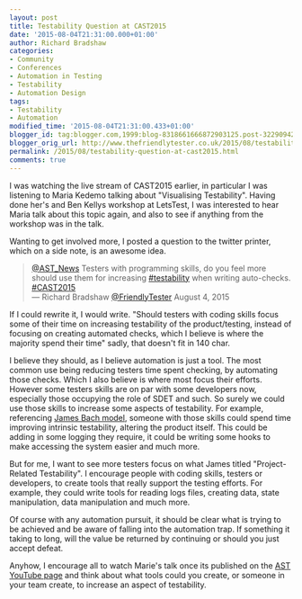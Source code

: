 ```yaml
---
layout: post
title: Testability Question at CAST2015
date: '2015-08-04T21:31:00.000+01:00'
author: Richard Bradshaw
categories:
- Community
- Conferences
- Automation in Testing
- Testability
- Automation Design
tags: 
- Testability
- Automation
modified_time: '2015-08-04T21:31:00.433+01:00'
blogger_id: tag:blogger.com,1999:blog-8318661666872903125.post-3229094255686374755
blogger_orig_url: http://www.thefriendlytester.co.uk/2015/08/testability-question-at-cast2015.html
permalink: /2015/08/testability-question-at-cast2015.html
comments: true
---
```


I was watching the live stream of CAST2015 earlier, in particular I was listening to Maria Kedemo talking about "Visualising Testability". Having done her's and Ben Kellys workshop at LetsTest, I was interested to hear Maria talk about this topic again, and also to see if anything from the workshop was in the talk.  

Wanting to get involved more, I posted a question to the twitter printer, which on a side note, is an awesome idea.  

<blockquote><a href="https://twitter.com/AST_News">@AST_News</a> Testers with programming skills, do you feel more should use them for increasing <a href="https://twitter.com/hashtag/testability?src=hash">#testability</a> when writing auto-checks. <a href="https://twitter.com/hashtag/CAST2015?src=hash">#CAST2015</a>
<footer>— Richard Bradshaw <a href="https://twitter.com/FriendlyTester/status/628650593507217408">@FriendlyTester</a> August 4, 2015</footer></blockquote>

If I could rewrite it, I would write. "Should testers with coding skills focus some of their time on increasing testability of the product/testing, instead of focusing on creating automated checks, which I believe is where the majority spend their time" sadly, that doesn't fit in 140 char.  

I believe they should, as I believe automation is just a tool. The most common use being reducing testers time spent checking, by automating those checks. Which I also believe is where most focus their efforts. However some testers skills are on par with some developers now, especially those occupying the role of SDET and such. So surely we could use those skills to increase some aspects of testability. For example, referencing [James Bach model](http://www.satisfice.com/tools/testable.pdf), someone with those skills could spend time improving intrinsic testability, altering the product itself. This could be adding in some logging they require, it could be writing some hooks to make accessing the system easier and much more.  

But for me, I want to see more testers focus on what James titled "Project-Related Testability". I encourage people with coding skills, testers or developers, to create tools that really support the testing efforts. For example, they could write tools for reading logs files, creating data, state manipulation, data manipulation and much more.  

Of course with any automation pursuit, it should be clear what is trying to be achieved and be aware of falling into the automation trap. If something it taking to long, will the value be returned by continuing or should you just accept defeat.  

Anyhow, I encourage all to watch Marie's talk once its published on the [AST YouTube page](https://www.youtube.com/user/TheAstVideos) and think about what tools could you create, or someone in your team create, to increase an aspect of testability.